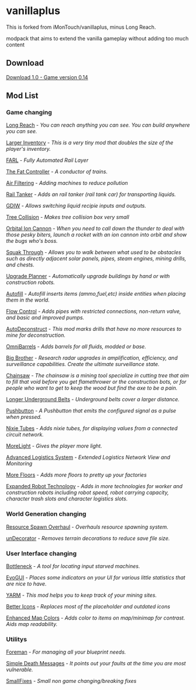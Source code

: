 # vanillaplus

This is forked from iMonTouch/vanillaplus, minus Long Reach. 

modpack that aims to extend the vanilla gameplay without adding too much content

## Download
[Download 1.0 - Game version 0.14](https://github.com/iMontouch/vanillaplus/raw/master/versions/vanillaplus_1.0.zip)

## Mod List
### Game changing
[Long Reach](https://mods.factorio.com/mods/jamesaguilar/long-reach) - *You can reach anything you can see. You can build anywhere you can see.*

[Larger Inventory](https://mods.factorio.com/mods/Rseding91/Larger%20Inventory) - *This is a very tiny mod that doubles the size of the player's inventory.*

[FARL](https://mods.factorio.com/mods/Choumiko/FARL) - *Fully Automated Rail Layer*

[The Fat Controller](https://mods.factorio.com/mods/Choumiko/TheFatController) - *A conductor of trains.*

[Air Filtering](https://mods.factorio.com/mods/Schorty/air-filtering) - *Adding machines to reduce pollution*

[Rail Tanker](https://mods.factorio.com/mods/Choumiko/RailTanker) - *Adds an rail tanker (rail tank car) for transporting liquids.*

[GDIW](https://mods.factorio.com/mods/DaCyclops/GDIW) - *Allows switching liquid recipie inputs and outputs.*

[Tree Collision](https://mods.factorio.com/mods/skomick/tree_collision) - *Makes tree collision box very small*

[Orbital Ion Cannon](https://mods.factorio.com/mods/Supercheese/Orbital%20Ion%20Cannon) - *When you need to call down the thunder to deal with those pesky biters, launch a rocket with an ion cannon into orbit and show the bugs who's boss.*

[Squak Through](https://mods.factorio.com/mods/Supercheese/Squeak%20Through) - *Allows you to walk between what used to be obstacles such as directly adjacent solar panels, pipes, steam engines, mining drills, and chests.*

[Upgrade Planner](https://mods.factorio.com/mods/Klonan/upgrade-planner) - *Automatically upgrade buildings by hand or with construction robots.*

[Autofill](https://mods.factorio.com/mods/Nexela/autofill) - *Autofill inserts items (ammo,fuel,etc) inside entities when placing them in the world.*

[Flow Control](https://mods.factorio.com/mods/GotLag/Flow%20Control) - *Adds pipes with restricted connections, non-return valve, and basic and improved pumps.*

[AutoDeconstruct](https://mods.factorio.com/mods/mindmix/AutoDeconstruct) - *This mod marks drills that have no more resources to mine for deconstruction.*

[OmniBarrels](https://mods.factorio.com/mods/GotLag/Omnibarrels) - *Adds barrels for all fluids, modded or base.*

[Big Brother](https://mods.factorio.com/mods/Afforess/Big_Brother) - *Research radar upgrades in amplification, efficiency, and surveillance capabilities. Create the ultimate surveillance state.*

[Chainsaw](https://mods.factorio.com/mods/devilwarriors/Chainsaw) - *The chainsaw is a mining tool specialize in cutting tree that aim to fill that void before you get flamethrower or the construction bots, or for people who want to get to keep the wood but find the axe to be a pain.*

[Longer Underground Belts](https://mods.factorio.com/mods/mattj256/Longer_Underground_Belts) - *Underground belts cover a larger distance.*

[Pushbutton](https://mods.factorio.com/mods/justarandomgeek/pushbutton) - *A Pushbutton that emits the configured signal as a pulse when pressed.*

[Nixie Tubes](https://mods.factorio.com/mods/justarandomgeek/nixie-tubes) - *Adds nixie tubes, for displaying values from a connected circuit network.*

[MoreLight](https://mods.factorio.com/mods/closteam/MoreLight) - *Gives the player more light.*

[Advanced Logistics System](https://mods.factorio.com/mods/anoutsider/advanced-logistics-system) - *Extended Logistics Network View and Monitoring*

[More Floors](https://mods.factorio.com/mods/Tone/More_Floors) - *Adds more floors to pretty up your factories*

[Expanded Robot Technology](https://mods.factorio.com/mods/Natfrac42/Expanded_Robot_Tech) - *Adds in more technologies for worker and construction robots including robot speed, robot carrying capacity, character trash slots and character logistics slots.*

### World Generation changing

[Resource Spawn Overhaul](https://mods.factorio.com/mods/orzelek/rso-mod) - *Overhauls resource spawning system.*

[unDecorator](https://mods.factorio.com/mods/orzelek/undecorator) - *Removes terrain decorations to reduce save file size.*

### User Interface changing

[Bottleneck](https://mods.factorio.com/mods/trold/Bottleneck) - *A tool for locating input starved machines.*

[EvoGUI](https://mods.factorio.com/mods/Narc/EvoGUI) - *Places some indicators on your UI for various little statistics that are nice to have.*

[YARM](https://mods.factorio.com/mods/Narc/YARM) - *This mod helps you to keep track of your mining sites.*

[Better Icons](https://mods.factorio.com/mods/Meppi/BetterIcons) - *Replaces most of the placeholder and outdated icons*

[Enhanced Map Colors](https://mods.factorio.com/mods/osldgoth/Enhanced_Map_Colors) - *Adds color to items on map/minimap for contrast. Aids map readability.*

### Utilitys

[Foreman](https://mods.factorio.com/mods/Choumiko/Foreman) - *For managing all your blueprint needs.*

[Simple Death Messages](https://mods.factorio.com/mods/NoPantsMcDance/Simple_Death_Messages) - *It points out your faults at the time you are most vulnerable.*

[SmallFixes](https://mods.factorio.com/mods/Choumiko/SmallFixes) - *Small non game changing/breaking fixes*
